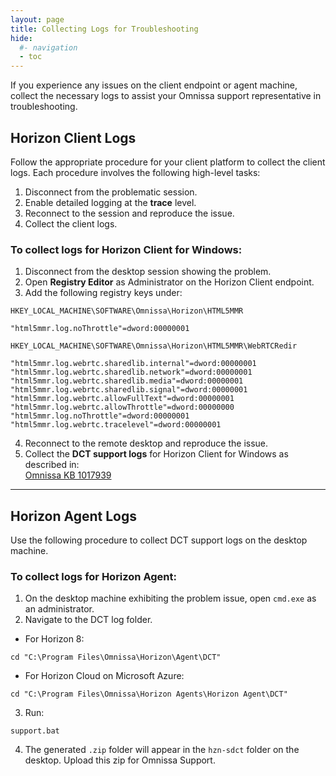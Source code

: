 ```yaml
---
layout: page
title: Collecting Logs for Troubleshooting
hide:
  #- navigation
  - toc
---
```


If you experience any issues on the client endpoint or agent machine, collect the necessary logs to assist your Omnissa support representative in troubleshooting.

## Horizon Client Logs
Follow the appropriate procedure for your client platform to collect the client logs. Each procedure involves the following high-level tasks:<br>
1. Disconnect from the problematic session.<br>
2. Enable detailed logging at the **trace** level.<br>
3. Reconnect to the session and reproduce the issue.<br>
4. Collect the client logs.<br>

### To collect logs for Horizon Client for Windows:

1. Disconnect from the desktop session showing the problem.
2. Open **Registry Editor** as Administrator on the Horizon Client endpoint.
3. Add the following registry keys under:
```
HKEY_LOCAL_MACHINE\SOFTWARE\Omnissa\Horizon\HTML5MMR
```

```reg
"html5mmr.log.noThrottle"=dword:00000001
```


```
HKEY_LOCAL_MACHINE\SOFTWARE\Omnissa\Horizon\HTML5MMR\WebRTCRedir
```

```reg
"html5mmr.log.webrtc.sharedlib.internal"=dword:00000001
"html5mmr.log.webrtc.sharedlib.network"=dword:00000001
"html5mmr.log.webrtc.sharedlib.media"=dword:00000001
"html5mmr.log.webrtc.sharedlib.signal"=dword:00000001
"html5mmr.log.webrtc.allowFullText"=dword:00000001
"html5mmr.log.webrtc.allowThrottle"=dword:00000000
"html5mmr.log.noThrottle"=dword:00000001
"html5mmr.log.webrtc.tracelevel"=dword:00000001
```

4. Reconnect to the remote desktop and reproduce the issue.
5. Collect the **DCT support logs** for Horizon Client for Windows as described in:  
[Omnissa KB 1017939](https://kb.omnissa.com/s/article/1017939#windows-horizon-clients)

---

## Horizon Agent Logs
Use the following procedure to collect DCT support logs on the desktop machine.

### To collect logs for Horizon Agent:
1. On the desktop machine exhibiting the problem issue, open `cmd.exe` as an administrator.
2. Navigate to the DCT log folder.

- For Horizon 8:
```shell
cd "C:\Program Files\Omnissa\Horizon\Agent\DCT"
```
- For Horizon Cloud on Microsoft Azure:

```shell
cd "C:\Program Files\Omnissa\Horizon Agents\Horizon Agent\DCT"
```

3. Run:

```shell
support.bat
```

4. The generated `.zip` folder will appear in the `hzn-sdct` folder on the desktop. Upload this zip for Omnissa Support.
